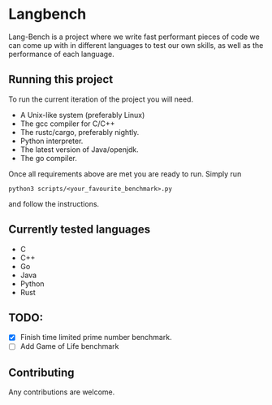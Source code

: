 # Langbench
Lang-Bench is a project where we write fast performant pieces of code we can come up with in different languages to test our own skills, as well as the
performance of each language.

## Running this project
To run the current iteration of the project you will need.

- A Unix-like system (preferably Linux)
- The gcc compiler for C/C++
- The rustc/cargo, preferably nightly.
- Python interpreter.
- The latest version of Java/openjdk.
- The go compiler.

Once all requirements above are met you are ready to run.
Simply run 
```
python3 scripts/<your_favourite_benchmark>.py
```
and follow the instructions.

## Currently tested languages

- C 
- C++
- Go 
- Java
- Python
- Rust 

## TODO:

- [x] Finish time limited prime number benchmark.  
- [ ] Add Game of Life benchmark  

## Contributing
Any contributions are welcome.
